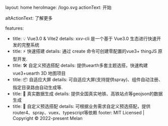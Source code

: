 layout: home
heroImage: /logo.svg
actionText: 开始

altActionText: 了解更多

features:
- title: 💡 Vue3.0 & Vite2
details: xxv-cli 是一个基于 Vue3.0 生态进行快速开发的完整系统
- title: ⚡️ 快速搭建
details: 通过 create 命令可创建零配置的vue3+ thingJS 原型开发.
- title: 🛠️ 自定义预选搭配
details: 提供uearth多套主题选搭，快速构建vue3+uearth 3D 地图项目
- title: 📦 自适应大屏
details: 可自适应大屏(支持提供spray)、组件自动注册、指定目录路由自动生成等.
- title: 🔩 真实数据生成
details: 提供全国真实地铁、高铁站点等geojson的数据生成
- title: 🔑 自定义预选搭配
details: 可根据业务需求自定义预选搭配，提供router4、spray、vuex、typescript等依赖
footer: MIT Licensed | Copyright © 2022-present Melan 
